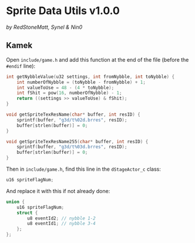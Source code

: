 # Sprite Data Utils v1.0.0
*by RedStoneMatt, Synel & Nin0*

## Kamek
Open `include/game.h` and add this function at the end of the file (before the `#endif` line):
```cpp
int getNybbleValue(u32 settings, int fromNybble, int toNybble) {
	int numberOfNybble = (toNybble - fromNybble) + 1;
	int valueToUse = 48 - (4 * toNybble);
	int fShit = pow(16, numberOfNybble) - 1;
	return ((settings >> valueToUse) & fShit);
}

void getSpriteTexResName(char* buffer, int resID) {
	sprintf(buffer, "g3d/t%02d.brres", resID);
	buffer[strlen(buffer)] = 0;
}

void getSpriteTexResName255(char* buffer, int resID) {
	sprintf(buffer, "g3d/t%03d.brres", resID);
	buffer[strlen(buffer)] = 0;
}
```

Then in `include/game.h`, find this line in the `dStageActor_c` class:
```cpp
u16 spriteFlagNum;
```
And replace it with this if not already done:
```cpp
union {
	u16 spriteFlagNum;
	struct {
		u8 eventId2; // nybble 1-2
		u8 eventId1; // nybble 3-4
	};
};
```
